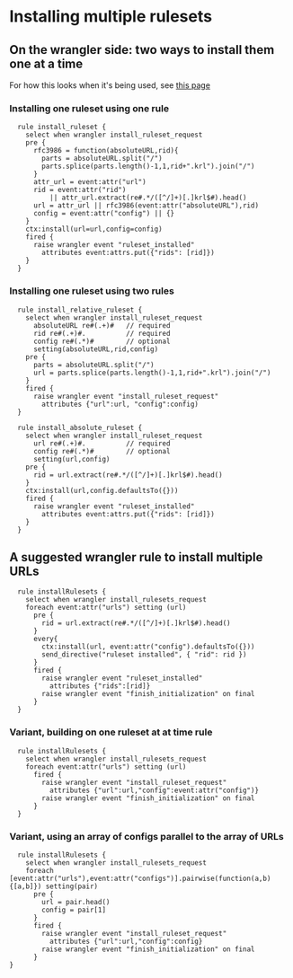 # Installing multiple rulesets
## On the wrangler side: two ways to install them one at a time

For how this looks when it's being used, see [this page](https://github.com/Picolab/aries-cloudagent-pico/blob/master/NEXT/installation.md)

### Installing one ruleset using one rule

```
  rule install_ruleset {
    select when wrangler install_ruleset_request
    pre {
      rfc3986 = function(absoluteURL,rid){
        parts = absoluteURL.split("/")
        parts.splice(parts.length()-1,1,rid+".krl").join("/")
      }
      attr_url = event:attr("url")
      rid = event:attr("rid")
          || attr_url.extract(re#.*/([^/]+)[.]krl$#).head()
      url = attr_url || rfc3986(event:attr("absoluteURL"),rid)
      config = event:attr("config") || {}
    }
    ctx:install(url=url,config=config)
    fired {
      raise wrangler event "ruleset_installed"
        attributes event:attrs.put({"rids": [rid]})
    }
  }
```
  
### Installing one ruleset using two rules
  
```
  rule install_relative_ruleset {
    select when wrangler install_ruleset_request
      absoluteURL re#(.+)#   // required
      rid re#(.+)#.          // required
      config re#(.*)#        // optional
      setting(absoluteURL,rid,config)
    pre {
      parts = absoluteURL.split("/")
      url = parts.splice(parts.length()-1,1,rid+".krl").join("/")
    }
    fired {
      raise wrangler event "install_ruleset_request"
        attributes {"url":url, "config":config)
  }
  
  rule install_absolute_ruleset {
    select when wrangler install_ruleset_request
      url re#(.+)#.          // required
      config re#(.*)#        // optional
      setting(url,config)
    pre {
      rid = url.extract(re#.*/([^/]+)[.]krl$#).head()
    }
    ctx:install(url,config.defaultsTo({}))
    fired {
      raise wrangler event "ruleset_installed"
        attributes event:attrs.put({"rids": [rid]})
    }
  }
```
  
## A suggested wrangler rule to install multiple URLs
  
```
  rule installRulesets {
    select when wrangler install_rulesets_request
    foreach event:attr("urls") setting (url)
      pre {
        rid = url.extract(re#.*/([^/]+)[.]krl$#).head()
      }
      every{
        ctx:install(url, event:attr("config").defaultsTo({}))
        send_directive("ruleset installed", { "rid": rid })
      }
      fired {
        raise wrangler event "ruleset_installed"
          attributes {"rids":[rid]}
        raise wrangler event "finish_initialization" on final
      }
  }
```
### Variant, building on one ruleset at at time rule
  
```
  rule installRulesets {
    select when wrangler install_rulesets_request
    foreach event:attr("urls") setting (url)
      fired {
        raise wrangler event "install_ruleset_request"
          attributes {"url":url,"config":event:attr("config")}
        raise wrangler event "finish_initialization" on final
      }
  }
```
  
### Variant, using an array of configs parallel to the array of URLs
  
```
  rule installRulesets {
    select when wrangler install_rulesets_request
    foreach [event:attr("urls"),event:attr("configs")].pairwise(function(a,b){[a,b]}) setting(pair)
      pre {
        url = pair.head()
        config = pair[1]
      }
      fired {
        raise wrangler event "install_ruleset_request"
          attributes {"url":url,"config":config}
        raise wrangler event "finish_initialization" on final
      }
}
```
  
